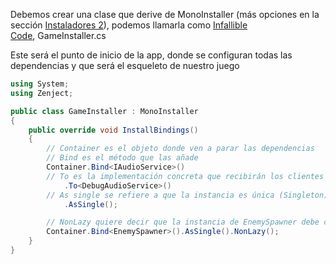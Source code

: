 

Debemos crear una clase que derive de MonoInstaller (más opciones en la sección [Instaladores 2](https://sites.google.com/view/wikijavi/unity/medio/unity-zenject#h.k77jyo5nwzny)), podemos llamarla como [Infallible Code](https://www.youtube.com/@InfallibleCode), GameInstaller.cs

Este será el punto de inicio de la app, donde se configuran todas las dependencias y que será el esqueleto de nuestro juego

```csharp
using System;
using Zenject;

public class GameInstaller : MonoInstaller
{
    public override void InstallBindings()
    {
        // Container es el objeto donde ven a parar las dependencias
        // Bind es el método que las añade
        Container.Bind<IAudioService>()
        // To es la implementación concreta que recibirán los clientes
            .To<DebugAudioService>()
        // As single se refiere a que la instancia es única (Singleton)
            .AsSingle();

        // NonLazy quiere decir que la instancia de EnemySpawner debe crearse en cuanto la escena cargue
        Container.Bind<EnemySpawner>().AsSingle().NonLazy();
    }
}
```